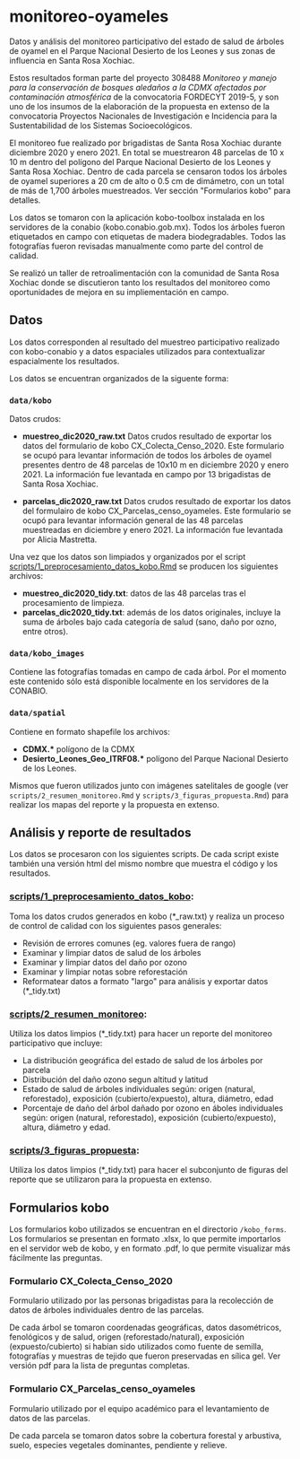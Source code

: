 # monitoreo-oyameles

Datos y análisis del monitoreo participativo del estado de salud de árboles de oyamel en el Parque Nacional Desierto de los Leones y sus zonas de influencia en Santa Rosa Xochiac.

Estos resultados forman parte del proyecto 308488 *Monitoreo y manejo para la conservación de bosques aledaños a la CDMX afectados por contaminación atmosférica* de la convocatoria FORDECYT 2019-5, y son uno de los insumos de la elaboración de la propuesta en extenso de la convocatoria Proyectos Nacionales de Investigación e Incidencia para la Sustentabilidad de los Sistemas Socioecológicos.

El monitoreo fue realizado por brigadistas de Santa Rosa Xochiac durante diciembre 2020 y enero 2021. En total se muestrearon 48 parcelas de 10 x 10 m dentro del polígono del Parque Nacional Desierto de los Leones y Santa Rosa Xochiac. Dentro de cada parcela se censaron todos los árboles de oyamel superiores a 20 cm de alto o 0.5 cm de dimámetro, con un total de más de 1,700 árboles muestreados. Ver sección "Formularios kobo" para detalles.

Los datos se tomaron con la aplicación kobo-toolbox instalada en los servidores de la conabio (kobo.conabio.gob.mx). Todos los árboles fueron etiquetados en campo con etiquetas de madera biodegradables. Todos las fotografías fueron revisadas manualmente como parte del control de calidad.

Se realizó un taller de retroalimentación con la comunidad de Santa Rosa Xochiac donde se discutieron tanto los resultados del monitoreo como oportunidades de mejora en su impliementación en campo.


## Datos

Los datos corresponden al resultado del muestreo participativo realizado con kobo-conabio y a datos espaciales utilizados para contextualizar espacialmente los resultados.

Los datos se encuentran organizados de la siguente forma:

### `data/kobo`

Datos crudos:

* **muestreo\_dic2020\_raw.txt** Datos crudos resultado de exportar los datos del formulario de kobo CX\_Colecta_Censo\_2020. Este formulario se ocupó para levantar información de todos los árboles de oyamel presentes dentro de 48 parcelas de 10x10 m en diciembre 2020 y enero 2021. La información fue levantada en campo por 13 brigadistas de Santa Rosa Xochiac.

* **parcelas\_dic2020\_raw.txt** Datos crudos resultado de exportar los datos del formulairo de kobo CX\_Parcelas\_censo\_oyameles. Este formulario se ocupó para levantar información general de las 48 parcelas muestreadas en diciembre y enero 2021. La información fue levantada por Alicia Mastretta.

Una vez que los datos son limpiados y organizados por el script [scripts/1\_preprocesamiento\_datos\_kobo.Rmd](scripts/1_preprocesamiento_datos_kobo.Rmd) se producen los siguientes archivos:

* **muestreo\_dic2020\_tidy.txt**: datos de las 48 parcelas tras el procesamiento de limpieza.
* **parcelas\_dic2020\_tidy.txt**: además de los datos originales, incluye la suma de árboles bajo cada categoría de salud (sano, daño por ozno, entre otros).

### `data/kobo_images`

Contiene las fotografías tomadas en campo de cada árbol. Por el momento este contenido sólo está disponible localmente en los servidores de la CONABIO.

### `data/spatial`

Contiene en formato shapefile los archivos:

* __CDMX.\*__ polígono de la CDMX
* __Desierto\_Leones\_Geo\_ITRF08.*__ polígono del Parque Nacional Desierto de los Leones.


Mismos que fueron utilizados junto con imágenes satelitales de google (ver `scripts/2_resumen_monitoreo.Rmd` y `scripts/3_figuras_propuesta.Rmd`) para realizar los mapas del reporte y la propuesta en extenso.


## Análisis y reporte de resultados

Los datos se procesaron con los siguientes scripts. De cada script existe también una versión html del mismo nombre que muestra el código y los resultados. 

### [scripts/1\_preprocesamiento\_datos\_kobo](scripts/1_preprocesamiento_datos_kobo.Rmd): 
Toma los datos crudos generados en kobo (*_raw.txt) y realiza un proceso de control de calidad con los siguientes pasos generales:

* Revisión de errores comunes (eg. valores fuera de rango)
* Examinar y limpiar datos de salud de los árboles
* Examinar y limpiar datos del daño por ozono
* Examinar y limpiar notas sobre reforestación
* Reformatear datos a formato "largo" para análisis y exportar datos (*_tidy.txt)

### [scripts/2\_resumen\_monitoreo](scripts/2_resumen_monitoreo.Rmd): 

Utiliza los datos limpios (*_tidy.txt) para hacer un reporte del monitoreo participativo que incluye: 

* La distribución geográfica del estado de salud de los árboles por parcela
* Distribución del daño ozono segun altitud y latitud
* Estado de salud de árboles individuales según: origen (natural, reforestado), exposición (cubierto/expuesto), altura, diámetro, edad
* Porcentaje de daño del árbol dañado por ozono en áboles individuales según: origen (natural, reforestado), exposición (cubierto/expuesto), altura, diámetro y edad.

### [scripts/3\_figuras\_propuesta](scripts/3_figuras_propuesta.Rmd):

Utiliza los datos limpios (*_tidy.txt) para hacer el subconjunto de figuras del reporte que se utilizaron para la propuesta en extenso.


## Formularios kobo


Los formularios kobo utilizados se encuentran en el directorio `/kobo_forms`. Los formularios se presentan en formato .xlsx, lo que permite importarlos en el servidor web de kobo, y en formato .pdf, lo que permite visualizar más fácilmente las preguntas.

### Formulario CX\_Colecta\_Censo\_2020

Formulario utilizado por las personas brigadistas para la recolección de datos de árboles individuales dentro de las parcelas.

De cada árbol se tomaron coordenadas geográficas, datos dasométricos, fenológicos y de salud, origen (reforestado/natural), exposición (expuesto/cubierto) si habían sido utilizados como fuente de semilla, fotografías y muestras de tejido que fueron preservadas en sílica gel. Ver versión pdf para la lista de preguntas completas.

### Formulario CX\_Parcelas\_censo\_oyameles

Formulario utilizado por el equipo académico para el levantamiento de datos de las parcelas.

De cada parcela se tomaron datos sobre la cobertura forestal y arbustiva, suelo, especies vegetales dominantes, pendiente y relieve. 






